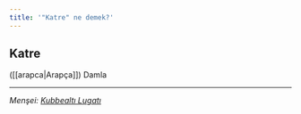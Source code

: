 ```yaml
---
title: '"Katre" ne demek?'
---
```


## Katre
([[arapca|Arapça]]) Damla

---
*Menşei: [Kubbealtı Lugatı](https://www.lugatim.com/s/Katre)*